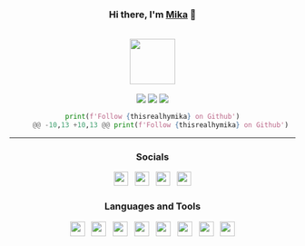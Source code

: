 <div id="mika" align="center">
  <h3> Hi there, I'm <a href="https://rin4ever.xyz">Mika</a> 👋 </h3>
  <br>
  <a href="https://discord.com/users/886971572668219392"><img height="80px" src="https://discord.c99.nl/widget/theme-4/886971572668219392.png"/></a>
  <br><br>
  <a href="https://rin4ever.xyz"><img src="https://img.shields.io/website?label=thisrealhymika&style=for-the-badge&url=https%3A%2F%2Frin4ever.xyz"></a>
  <a href="https://discord.gg/URnjwD6tW5"><img src="https://img.shields.io/discord/731756511138807879?label=discord&logo=discord&logoColor=white&style=for-the-badge"></a>
  <a href="https://blog.rin4ever.xyz"><img src="https://img.shields.io/badge/BLOG.HYMIKA-5e40e4?style=for-the-badge"></a>

```python
print(f'Follow {thisrealhymika} on Github')
	@@ -10,13 +10,13 @@ print(f'Follow {thisrealhymika} on Github')
```

---

<h3>Socials</h3>

<div>
    <a href="https://rin4ever xyz"><img src="https://i.imgur.com/HcY0gIm.png" height="25" width="25"></a>
    &nbsp;
    <a href="https://youtube.com/@mikapikazo_"><img src="https://i.imgur.com/WLd5nyq.png" height="25" width="25"></a>
    &nbsp;
    <a href="https://dsc.gg/realhymika"><img src="https://i.imgur.com/CZU39q2.png" height="25" width="25"></a>
    &nbsp;
    <a href="https://instagram.com/"><img src="https://i.imgur.com/SCTr4il.png" height="25" width="25"></a>
</div>

<h3>Languages and Tools</h3>

<div>
  <a href="https://python.org"><img src="https://skillicons.dev/icons?i=python" height="26" width="26"></a>
  &nbsp;
  <a href="https://w3.org/html"><img src="https://skillicons.dev/icons?i=html" height="26" width="26"></a>
  &nbsp;
  <a href="https://w3schools.com/css"><img src="https://skillicons.dev/icons?i=css" height="26" width="26"></a>
  &nbsp;
  <a href="https://javascript.com"><img src="https://skillicons.dev/icons?i=javascript" height="26" width="26"></a>
  &nbsp;
  <a href="https://nodejs.org"><img src="https://skillicons.dev/icons?i=nodejs" height="26" width="26"></a>
  &nbsp;
  <a href="https://git-scm.com"><img src="https://skillicons.dev/icons?i=git" height="26" width="26"></a>
  &nbsp;
  <a href="https://github.com"><img src="https://skillicons.dev/icons?i=github" height="26" width="26"></a>
  &nbsp;
  <a href="https://code.visualstudio.com"><img src="https://skillicons.dev/icons?i=vscode" height="26" width="26"></a>
</div>
</div>
